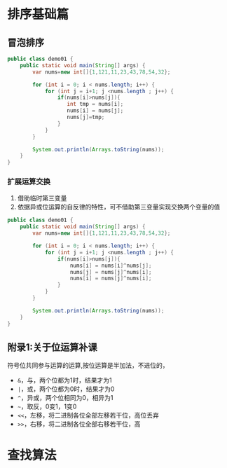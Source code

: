 

# 排序基础篇



## 冒泡排序



```java
public class demo01 {
    public static void main(String[] args) {
        var nums=new int[]{1,121,11,23,43,78,54,32};

        for (int i = 0; i < nums.length; i++) {
            for (int j = i+1; j <nums.length ; j++) {
                if(nums[i]>nums[j]){
                   int tmp = nums[i];
                   nums[i] = nums[j];
                   nums[j]=tmp;
                }
            }
        }

        System.out.println(Arrays.toString(nums));
    }
}
```



### 扩展运算交换

1. 借助临时第三变量
2. 依据异或位运算的自反律的特性，可不借助第三变量实现交换两个变量的值
```java
public class demo01 {
    public static void main(String[] args) {
        var nums=new int[]{1,121,11,23,43,78,54,32};

        for (int i = 0; i < nums.length; i++) {
            for (int j = i+1; j <nums.length ; j++) {
                if(nums[i]>nums[j]){
                   	nums[i] = nums[i]^nums[j];
					nums[j] = nums[j]^nums[i];
					nums[i] = nums[j]^nums[i];
                }
            }
        }

        System.out.println(Arrays.toString(nums));
    }
}
```




## 附录1:关于位运算补课

符号位共同参与运算的运算,按位运算是半加法，不进位的，


- `&`，与，两个位都为1时，结果才为1
- `|`，或，两个位都为0时，结果才为0
- `^`，异或，两个位相同为0，相异为1
- `~`，取反，0变1，1变0
- `<<`，左移，将二进制各位全部左移若干位，高位丢弃
- `>>`，右移，将二进制各位全部右移若干位，高








# 查找算法


